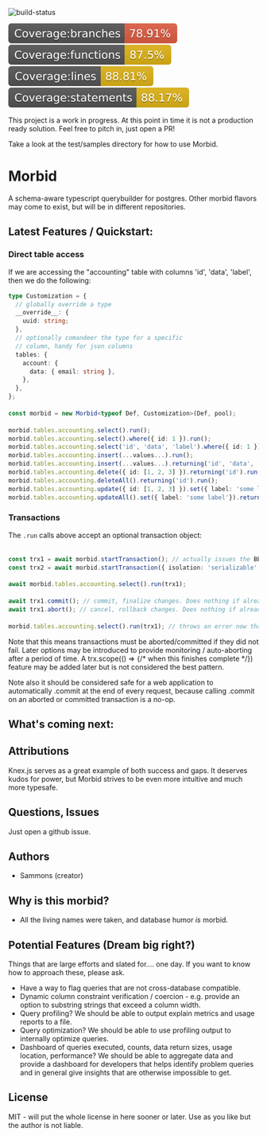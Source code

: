 ![build-status](https://travis-ci.org/Sammons/morbid.svg?branch=master)

![branches](./coverage/badge-branches.svg)
![functions](./coverage/badge-functions.svg)
![lines](./coverage/badge-lines.svg)
![statements](./coverage/badge-statements.svg)

This project is a work in progress. At this point in time it is not a production ready solution. Feel free to pitch in, just open a PR!

Take a look at the test/samples directory for how to use Morbid.

# Morbid

A schema-aware typescript querybuilder for postgres. Other morbid flavors may come to exist, but will be in different repositories.

## Latest Features / Quickstart:

### Direct table access

If we are accessing the "accounting" table with columns 'id', 'data', 'label', then we do the following:

```typescript
type Customization = {
  // globally override a type
  __override__: {
    uuid: string;
  },
  // optionally comandeer the type for a specific
  // column, handy for json columns
  tables: {
    account: {
      data: { email: string },
    },
  },
};

const morbid = new Morbid<typeof Def, Customization>(Def, pool);

morbid.tables.accounting.select().run();
morbid.tables.accounting.select().where({ id: 1 }).run();
morbid.tables.accounting.select('id', 'data', 'label').where({ id: 1 }).run();
morbid.tables.accounting.insert(...values...).run();
morbid.tables.accounting.insert(...values...).returning('id', 'data', ... ).run();
morbid.tables.accounting.delete({ id: [1, 2, 3] }).returning('id').run();
morbid.tables.accounting.deleteAll().returning('id').run();
morbid.tables.accounting.update({ id: [1, 2, 3] }).set({ label: 'some label'}).returning('id').run();
morbid.tables.accounting.updateAll().set({ label: 'some label'}).returning('id').run();
```

### Transactions 

The `.run` calls above accept an optional transaction object:

```typescript

const trx1 = await morbid.startTransaction(); // actually issues the BEGIN statement
const trx2 = await morbid.startTransaction({ isolation: 'serializable' }); // optionally set the isolation level

await morbid.tables.accounting.select().run(trx1);

await trx1.commit(); // commit, finalize changes. Does nothing if already aborted/committed
await trx1.abort(); // cancel, rollback changes. Does nothing if already aborted/committed

morbid.tables.accounting.select().run(trx1); // throws an error now that the transaction is completed
```

Note that this means transactions must be aborted/committed if they did not fail. Later options may be introduced to provide monitoring / auto-aborting after a period of time. A trx.scope(() => {/* when this finishes complete */}) feature may be added later but is not considered the best pattern.

Note also it should be considered safe for a web application to automatically .commit at the end of every request, because calling .commit on an aborted or committed transaction is a no-op.

## What's coming next:

## Attributions

Knex.js serves as a great example of both success and gaps. It deserves kudos for power, but Morbid strives to be even more intuitive and much more typesafe.

## Questions, Issues

Just open a github issue.

## Authors

- Sammons (creator)

## Why is this morbid?

- All the living names were taken, and database humor *is* morbid.

## Potential Features (Dream big right?)

Things that are large efforts and slated for.... one day. If you want to know how to approach these, please ask.

* Have a way to flag queries that are not cross-database compatible.
* Dynamic column constraint verification / coercion - e.g. provide an option to substring strings that exceed a column width.
* Query profiling? We should be able to output explain metrics and usage reports to a file.
* Query optimization? We should be able to use profiling output to internally optimize queries.
* Dashboard of queries executed, counts, data return sizes, usage location, performance? We should be able to aggregate data and provide a dashboard for developers that helps identify problem queries and in general give insights that are otherwise impossible to get.

## License

MIT - will put the whole license in here sooner or later. Use as you like but the author is not liable.
